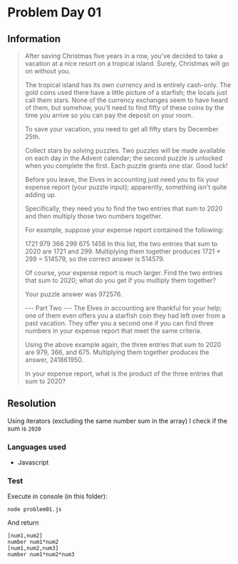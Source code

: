 # Problem Day 01

## Information

>After saving Christmas five years in a row, you've decided to take a vacation at a nice resort on a tropical island. Surely, Christmas will go on without you.
>
>The tropical island has its own currency and is entirely cash-only. The gold coins used there have a little picture of a starfish; the locals just call them stars. None of the currency exchanges seem to have heard of them, but somehow, you'll need to find fifty of these coins by the time you arrive so you can pay the deposit on your room.
>
>To save your vacation, you need to get all fifty stars by December 25th.
>
>Collect stars by solving puzzles. Two puzzles will be made available on each day in the Advent calendar; the second puzzle is unlocked when you complete the first. Each puzzle grants one star. Good luck!
>
>Before you leave, the Elves in accounting just need you to fix your expense report (your puzzle input); apparently, something isn't quite adding up.
>
>Specifically, they need you to find the two entries that sum to 2020 and then multiply those two numbers together.
>
>For example, suppose your expense report contained the following:
>
>1721
979
366
299
675
1456
In this list, the two entries that sum to 2020 are 1721 and 299. Multiplying them together produces 1721 * 299 = 514579, so the correct answer is 514579.
>
>Of course, your expense report is much larger. Find the two entries that sum to 2020; what do you get if you multiply them together?
>
>Your puzzle answer was 972576.
>
>--- Part Two ---
>The Elves in accounting are thankful for your help; one of them even offers you a starfish coin they had left over from a past vacation. They offer you a second one if you can find three numbers in your expense report that meet the same criteria.
>
>Using the above example again, the three entries that sum to 2020 are 979, 366, and 675. Multiplying them together produces the answer, 241861950.
>
>In your expense report, what is the product of the three entries that sum to 2020?

## Resolution

Using iterators (excluding the same number sum in the array) I check if the sum is `2020`

### Languages used
- Javascript

### Test

Execute in console (in this folder):
```
node problem01.js
```

And return
```
[num1,num2]
number num1*num2
[num1,num2,num3]
number num1*num2*num3
```

